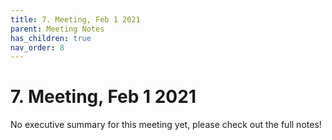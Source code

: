 ```yaml
---
title: 7. Meeting, Feb 1 2021
parent: Meeting Notes
has_children: true
nav_order: 8
---
```


# 7. Meeting, Feb 1 2021

No executive summary for this meeting yet, please check out the full notes!